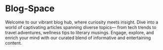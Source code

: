# Blog-Space
Welcome to our vibrant blog hub, where curiosity meets insight. Dive into a world of captivating articles spanning diverse topics— from tech trends to travel adventures, wellness tips to literary musings. Engage, explore, and enrich your mind with our curated blend of informative and entertaining content.
